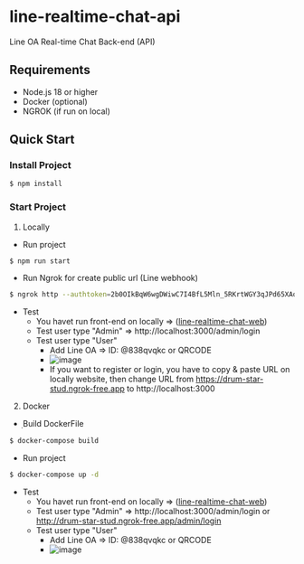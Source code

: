 # line-realtime-chat-api
Line OA Real-time Chat Back-end (API)
## Requirements
- Node.js 18 or higher
- Docker (optional)
- NGROK (if run on local)
## Quick Start
### Install Project
``` bash
$ npm install
```
### Start Project
1. Locally
- Run project
``` bash
$ npm run start
```
- Run Ngrok for create public url (Line webhook)
``` bash
$ ngrok http --authtoken=2b0OIkBqW6wgDWiwC7I4BfL5Mln_5RKrtWGY3qJPd65XAoL6w--domainname=sculpin-busy-raptor.ngrok-free.app 3002
```
- Test
   - You havet run front-end on locally => ([line-realtime-chat-web](https://github.com/Much-Arisz/line-realtime-chat-web))
   - Test user type "Admin" => http://localhost:3000/admin/login
   - Test user type "User"
       - Add Line OA => ID: @838qvqkc or QRCODE
       - ![image](https://github.com/Much-Arisz/line-realtime-chat-web/assets/56961503/3407b73b-247b-4472-b0f3-49936801da0b)
       - If you want to register or login, you have to copy & paste URL on locally website, then change URL from https://drum-star-stud.ngrok-free.app to http://localhost:3000
2. Docker
- ฺBuild DockerFile
``` bash
$ docker-compose build
```
- Run project
``` bash
$ docker-compose up -d
```
  - Test
    - You havet run front-end on locally => ([line-realtime-chat-web](https://github.com/Much-Arisz/line-realtime-chat-web))
    - Test user type "Admin" => http://localhost:3000/admin/login or http://drum-star-stud.ngrok-free.app/admin/login
    - Test user type "User"
       - Add Line OA => ID: @838qvqkc or QRCODE
       - ![image](https://github.com/Much-Arisz/line-realtime-chat-web/assets/56961503/3407b73b-247b-4472-b0f3-49936801da0b)
